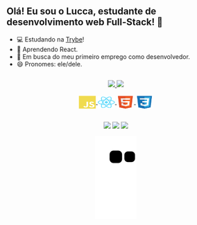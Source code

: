 ## Olá! Eu sou o Lucca, estudante de desenvolvimento web Full-Stack! 👋

- 💻 Estudando na [Trybe](https://www.betrybe.com/)!
- 🌱 Aprendendo React.
- 💼 Em busca do meu primeiro emprego como desenvolvedor.
- 😄 Pronomes: ele/dele.
##

<div align="center">
  <a href="https://github.com/luccaneivas">
  <img height="150em" src="https://github-readme-stats.vercel.app/api?username=luccaneivas&show_icons=true&theme=kacho_ga&include_all_commits=true&count_private=true"/>
  <img height="150em" src="https://github-readme-stats.vercel.app/api/top-langs/?username=luccaneivas&layout=compact&langs_count=7&theme=kacho_ga"/>
</div>
<div style="display: inline_block" align="center"><br>
  <img align="center" alt="Lucca-Js" height="30" width="40" src="https://raw.githubusercontent.com/devicons/devicon/master/icons/javascript/javascript-plain.svg">
  <img align="center" alt="Lucca-React" height="30" width="40" src="https://raw.githubusercontent.com/devicons/devicon/master/icons/react/react-original.svg">
  <img align="center" alt="Lucca-HTML" height="30" width="40" src="https://raw.githubusercontent.com/devicons/devicon/master/icons/html5/html5-original.svg">
  <img align="center" alt="Lucca-CSS" height="30" width="40" src="https://raw.githubusercontent.com/devicons/devicon/master/icons/css3/css3-original.svg">
</div>
  
  ##
  
<div align="center"> 
  <a href="https://instagram.com/luccaneivas" target="_blank"><img src="https://img.shields.io/badge/-Instagram-%23E4405F?style=for-the-badge&logo=instagram&logoColor=white" target="_blank"></a>
  <a href = "mailto:luccaneivas@gmail.com"><img src="https://img.shields.io/badge/-Gmail-%23333?style=for-the-badge&logo=gmail&logoColor=white" target="_blank"></a>
  <a href="https://www.linkedin.com/in/luccaneiva/" target="_blank"><img src="https://img.shields.io/badge/-LinkedIn-%230077B5?style=for-the-badge&logo=linkedin&logoColor=white" target="_blank"></a> 
 
  ![Snake animation](https://github.com/luccaneivas/luccaneivas/blob/output/github-contribution-grid-snake.svg)
 
</div>
